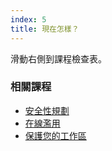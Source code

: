 ```yaml
---
index: 5
title: 現在怎樣？
---
```

滑動右側到課程檢查表。

### 相關課程

*   [安全性規劃](umbrella://assess-your-risk/security-planning)
*   [在線濫用](umbrella://communications/online-abuse)
*   [保護您的工作區](umbrella://information/protect-your-workspace)